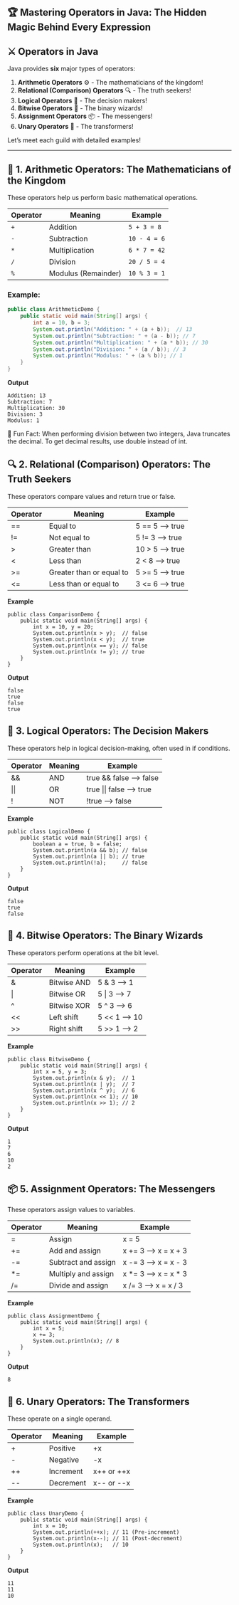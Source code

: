 ## 🏆 Mastering Operators in Java: The Hidden Magic Behind Every Expression

## ⚔️ Operators in Java

Java provides **six** major types of operators:

1. **Arithmetic Operators** ⚙️ - The mathematicians of the kingdom!
2. **Relational (Comparison) Operators** 🔍 - The truth seekers!
3. **Logical Operators** 🧠 - The decision makers!
4. **Bitwise Operators** 🧩 - The binary wizards!
5. **Assignment Operators** 📦 - The messengers!
6. **Unary Operators** 🔄 - The transformers!

Let’s meet each guild with detailed examples!

---

## 🔢 1. Arithmetic Operators: The Mathematicians of the Kingdom

These operators help us perform basic mathematical operations.

| Operator | Meaning             | Example      |
|----------|---------------------|--------------|
| `+`      | Addition            | `5 + 3 = 8`  |
| `-`      | Subtraction         | `10 - 4 = 6` |
| `*`      | Multiplication      | `6 * 7 = 42` |
| `/`      | Division            | `20 / 5 = 4` |
| `%`      | Modulus (Remainder) | `10 % 3 = 1` |

### Example:
```java
public class ArithmeticDemo {
    public static void main(String[] args) {
        int a = 10, b = 3;
        System.out.println("Addition: " + (a + b));  // 13
        System.out.println("Subtraction: " + (a - b)); // 7
        System.out.println("Multiplication: " + (a * b)); // 30
        System.out.println("Division: " + (a / b)); // 3
        System.out.println("Modulus: " + (a % b)); // 1
    }
}
```
**Output**
```text
Addition: 13
Subtraction: 7
Multiplication: 30
Division: 3
Modulus: 1
```

🚀 Fun Fact: When performing division between two integers, Java truncates the decimal. To get decimal results, use double instead of int.

## 🔍 2. Relational (Comparison) Operators: The Truth Seekers

These operators compare values and return true or false.

| Operator | Meaning                  | Example         |
|----------|--------------------------|-----------------|
| ==       | Equal to                 | 5 == 5 --> true |
| !=       | Not equal to             | 5 != 3 --> true |
| \>       | Greater than             | 10 > 5 --> true |
| <        | Less than                | 2 < 8 --> true  |
| \>=      | Greater than or equal to | 5 >= 5 --> true |
| <=       | Less than or equal to    | 3 <= 6 --> true | 

**Example**
```jshelllanguage
public class ComparisonDemo {
    public static void main(String[] args) {
        int x = 10, y = 20;
        System.out.println(x > y);  // false
        System.out.println(x < y);  // true
        System.out.println(x == y); // false
        System.out.println(x != y); // true
    }
}
```

**Output**
```text
false
true
false
true
```

## 🧠 3. Logical Operators: The Decision Makers

These operators help in logical decision-making, often used in if conditions.

| Operator | Meaning | Example                  |
|----------|---------|--------------------------|
| &&       | AND     | true && false --> false  |
| \|\|     | OR      | true \|\| false --> true |
| !        | NOT     | !true --> false          | 


**Example**
```jshelllanguage
public class LogicalDemo {
    public static void main(String[] args) {
        boolean a = true, b = false;
        System.out.println(a && b); // false
        System.out.println(a || b); // true
        System.out.println(!a);     // false
    }
}
```

**Output**
```text
false
true
false
```

## 🧩 4. Bitwise Operators: The Binary Wizards

These operators perform operations at the bit level.

| Operator | Meaning     | Example       |
|----------|-------------|---------------|
| &        | Bitwise AND | 5 & 3 --> 1   |
| \|       | Bitwise OR  | 5 \| 3 --> 7  |          
| ^        | Bitwise XOR | 5 ^ 3 --> 6   |
| <<       | Left shift  | 5 << 1 --> 10 |
| \>\>     | Right shift | 5 >> 1 --> 2  |

**Example**
```jshelllanguage
public class BitwiseDemo {
    public static void main(String[] args) {
        int x = 5, y = 3;
        System.out.println(x & y);  // 1
        System.out.println(x | y);  // 7
        System.out.println(x ^ y);  // 6
        System.out.println(x << 1); // 10
        System.out.println(x >> 1); // 2
    }
}
```

**Output**
```text
1
7
6
10
2
```

## 📦 5. Assignment Operators: The Messengers

These operators assign values to variables.

| Operator | Meaning             | Example              |
|----------|---------------------|----------------------|
| =        | Assign              | x = 5                |
| +=       | Add and assign      | x += 3 --> x = x + 3 | 
| -=       | Subtract and assign | x -= 3 --> x = x - 3 | 
| *=       | Multiply and assign | x *= 3 --> x = x * 3 | 
| /=       | Divide and assign   | x /= 3 --> x = x / 3 |





**Example**
```jshelllanguage
public class AssignmentDemo {
    public static void main(String[] args) {
        int x = 5;
        x += 3;
        System.out.println(x); // 8
    }
}
```

**Output**
```text
8
```
## 🔄 6. Unary Operators: The Transformers

These operate on a single operand.

| Operator | Meaning   | Example    |
|----------|-----------|------------|
| +        | Positive  | +x         | 
| -        | Negative  | -x         | 
| ++       | Increment | x++ or ++x | 
| --       | Decrement | x-- or --x | 


**Example**
```jshelllanguage
public class UnaryDemo {
    public static void main(String[] args) {
        int x = 10;
        System.out.println(++x); // 11 (Pre-increment)
        System.out.println(x--); // 11 (Post-decrement)
        System.out.println(x);   // 10
    }
}
```

**Output**
```text
11
11
10
```
